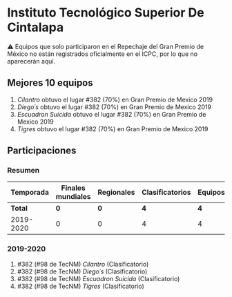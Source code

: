 # Instituto Tecnológico Superior De Cintalapa

:warning: Equipos que solo participaron en el Repechaje del Gran Premio de México no están registrados oficialmente en el ICPC, por lo que no aparecerán aquí.

## Mejores 10 equipos

1. _Cilantro_ obtuvo el lugar #382 (70%) en Gran Premio de Mexico 2019
1. _Diego´s_ obtuvo el lugar #382 (70%) en Gran Premio de Mexico 2019
1. _Escuadron Suicida_ obtuvo el lugar #382 (70%) en Gran Premio de Mexico 2019
1. _Tigres_ obtuvo el lugar #382 (70%) en Gran Premio de Mexico 2019

## Participaciones

### Resumen

| Temporada | Finales mundiales | Regionales | Clasificatorios | Equipos |
| --- | --- | --- | --- | --- |
| **Total** | **0** | **0** | **4** | **4** |
| 2019-2020 | 0 | 0 | 4 | 4 |

### 2019-2020

1. #382 (#98 de TecNM) _Cilantro_ (Clasificatorio)
1. #382 (#98 de TecNM) _Diego´s_ (Clasificatorio)
1. #382 (#98 de TecNM) _Escuadron Suicida_ (Clasificatorio)
1. #382 (#98 de TecNM) _Tigres_ (Clasificatorio)



